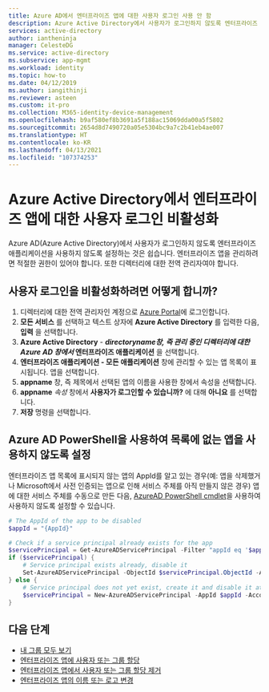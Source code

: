 ```yaml
---
title: Azure AD에서 엔터프라이즈 앱에 대한 사용자 로그인 사용 안 함
description: Azure Active Directory에서 사용자가 로그인하지 않도록 엔터프라이즈 애플리케이션을 비활성화하는 방법
services: active-directory
author: iantheninja
manager: CelesteDG
ms.service: active-directory
ms.subservice: app-mgmt
ms.workload: identity
ms.topic: how-to
ms.date: 04/12/2019
ms.author: iangithinji
ms.reviewer: asteen
ms.custom: it-pro
ms.collection: M365-identity-device-management
ms.openlocfilehash: b9af580ef8b3691a5f188ac15069dda00a5f5802
ms.sourcegitcommit: 2654d8d7490720a05e5304bc9a7c2b41eb4ae007
ms.translationtype: HT
ms.contentlocale: ko-KR
ms.lasthandoff: 04/13/2021
ms.locfileid: "107374253"
---
```

# <a name="disable-user-sign-ins-for-an-enterprise-app-in-azure-active-directory"></a>Azure Active Directory에서 엔터프라이즈 앱에 대한 사용자 로그인 비활성화

Azure AD(Azure Active Directory)에서 사용자가 로그인하지 않도록 엔터프라이즈 애플리케이션을 사용하지 않도록 설정하는 것은 쉽습니다. 엔터프라이즈 앱을 관리하려면 적절한 권한이 있어야 합니다. 또한 디렉터리에 대한 전역 관리자여야 합니다.

## <a name="how-do-i-disable-user-sign-ins"></a>사용자 로그인을 비활성화하려면 어떻게 합니까?

1. 디렉터리에 대한 전역 관리자인 계정으로 [Azure Portal](https://portal.azure.com)에 로그인합니다.
1. **모든 서비스** 를 선택하고 텍스트 상자에 **Azure Active Directory** 를 입력한 다음, **입력** 을 선택합니다.
1. **Azure Active Directory** -  **_directoryname_*창, 즉 관리 중인 디렉터리에 대한 Azure AD 창에서* 엔터프라이즈 애플리케이션** 을 선택합니다.
1. **엔터프라이즈 애플리케이션 - 모든 애플리케이션** 창에 관리할 수 있는 앱 목록이 표시됩니다. 앱을 선택합니다.
1. **appname** 창, 즉 제목에서 선택된 앱의 이름을 사용한 창에서 속성을 선택합니다.
1. **appname** *속성* 창에서 **사용자가 로그인할 수 있습니까?** 에 대해 **아니요** 를 선택합니다.
1. **저장** 명령을 선택합니다.

## <a name="use-azure-ad-powershell-to-disable-an-unlisted-app"></a>Azure AD PowerShell을 사용하여 목록에 없는 앱을 사용하지 않도록 설정

엔터프라이즈 앱 목록에 표시되지 않는 앱의 AppId를 알고 있는 경우(예: 앱을 삭제했거나 Microsoft에서 사전 인증되는 앱으로 인해 서비스 주체를 아직 만들지 않은 경우) 앱에 대한 서비스 주체를 수동으로 만든 다음, [AzureAD PowerShell cmdlet](/powershell/module/azuread/New-AzureADServicePrincipal)을 사용하여 사용하지 않도록 설정할 수 있습니다.

```PowerShell
# The AppId of the app to be disabled
$appId = "{AppId}"

# Check if a service principal already exists for the app
$servicePrincipal = Get-AzureADServicePrincipal -Filter "appId eq '$appId'"
if ($servicePrincipal) {
    # Service principal exists already, disable it
    Set-AzureADServicePrincipal -ObjectId $servicePrincipal.ObjectId -AccountEnabled $false
} else {
    # Service principal does not yet exist, create it and disable it at the same time
    $servicePrincipal = New-AzureADServicePrincipal -AppId $appId -AccountEnabled $false
}
```

## <a name="next-steps"></a>다음 단계

* [내 그룹 모두 보기](../fundamentals/active-directory-groups-view-azure-portal.md)
* [엔터프라이즈 앱에 사용자 또는 그룹 할당](assign-user-or-group-access-portal.md)
* [엔터프라이즈 앱에서 사용자 또는 그룹 할당 제거](./assign-user-or-group-access-portal.md)
* [엔터프라이즈 앱의 이름 또는 로고 변경](./add-application-portal-configure.md)
